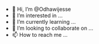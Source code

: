- 👋 Hi, I’m @Odhawijesse
- 👀 I’m interested in ...
- 🌱 I’m currently learning ...
- 💞️ I’m looking to collaborate on ...
- 📫 How to reach me ...

<!---
Odhawijesse/Odhawijesse is a ✨ special ✨ repository because its `README.md` (this file) appears on your GitHub profile.
You can click the Preview link to take a look at your changes.
--->
